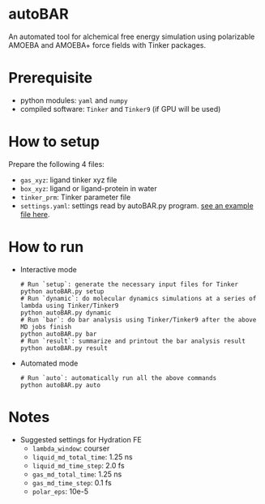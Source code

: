 # autoBAR
An automated tool for alchemical free energy simulation using polarizable AMOEBA and AMOEBA+ force fields with Tinker packages.

# Prerequisite
- python modules: `yaml` and `numpy`
- compiled software: `Tinker` and `Tinker9` (if GPU will be used)

# How to setup 
Prepare the following 4 files:
* `gas_xyz`: ligand tinker xyz file
* `box_xyz`: ligand or ligand-protein in water
* `tinker_prm`: Tinker parameter file
* `settings.yaml`: settings read by autoBAR.py program. [see an example file here](https://github.com/leucinw/autoBAR/blob/main/dat/settings.yaml).

# How to run 
* Interactive mode
  ```shell
  # Run `setup`: generate the necessary input files for Tinker
  python autoBAR.py setup
  # Run `dynamic`: do molecular dynamics simulations at a series of lambda using Tinker/Tinker9
  python autoBAR.py dynamic
  # Run `bar`: do bar analysis using Tinker/Tinker9 after the above MD jobs finish
  python autoBAR.py bar
  # Run `result`: summarize and printout the bar analysis result
  python autoBAR.py result
  ```
* Automated mode
  ```shell
  # Run `auto`: automatically run all the above commands
  python autoBAR.py auto
  ```
# Notes
* Suggested settings for Hydration FE
  * `lambda_window`: courser
  * `liquid_md_total_time`: 1.25 ns
  * `liquid_md_time_step`: 2.0 fs
  * `gas_md_total_time`: 1.25 ns
  * `gas_md_time_step`: 0.1 fs
  * `polar_eps`: 10e-5
